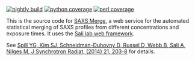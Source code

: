 [![nightly build](https://salilab.org/nightly/stat/?s=saxsmerge&t=build)](https://salilab.org/nightly/saxsmerge/)
[![python coverage](https://salilab.org/nightly/stat/?s=saxsmerge&t=python)](https://salilab.org/nightly/saxsmerge/logs/coverage/python/)
[![perl coverage](https://salilab.org/nightly/stat/?s=saxsmerge&t=perl)](https://salilab.org/nightly/saxsmerge/logs/coverage/perl/)

This is the source code for [SAXS Merge](http://salilab.org/saxsmerge/), a web
service for the automated statistical merging of SAXS profiles from different
concentrations and exposure times. It uses
the [Sali lab web framework](https://github.com/salilab/saliweb/).

See [Spill YG, Kim SJ, Schneidman-Duhovny D, Russel D, Webb B, Sali A, Nilges M, J Synchrotron Radiat, (2014) 21, 203-8](http://www.ncbi.nlm.nih.gov/pubmed/24365937) for details.
